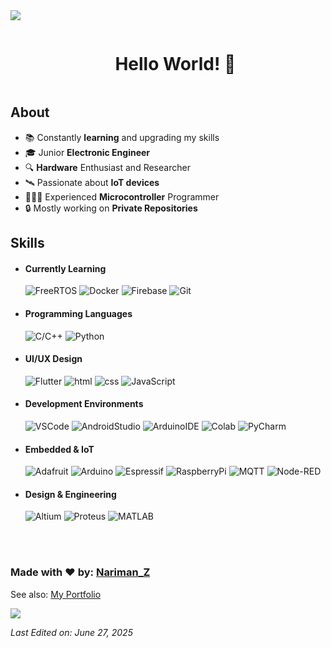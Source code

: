 <!--horizontal divider(gradiant)-->
<img src="https://user-images.githubusercontent.com/73097560/115834477-dbab4500-a447-11eb-908a-139a6edaec5c.gif">
<div> 
  <!--h1 without bottom border-->
  <div id="user-content-toc">
    <ul align="center">
      <summary><h1 style="display: inline-block">Hello World! 👋</h1></summary>
    </ul>
  </div>
  
  <!--Intro start-->
  <h2>About</h2>
  
  - 📚 Constantly **learning** and upgrading my skills
  - 🎓 Junior **Electronic Engineer**
  - 🔍 **Hardware** Enthusiast and Researcher
  - 🛰️ Passionate about **IoT devices**
  - 🧑🏻‍💻 Experienced **Microcontroller** Programmer
  - 🔒 Mostly working on **Private Repositories**
  <!--Intro end-->
  
  <h2>Skills</h2>

  <!-- Currently Learning -->
  - <h4>Currently Learning</h4>
    <img src = "https://img.shields.io/badge/FreeRTOS-2C3E50?style=for-the-badge&logo=htmx&logoColor=5CB85C" alt = "FreeRTOS" />
    <img src = "https://img.shields.io/badge/docker-2496ED?style=for-the-badge&logo=docker&logoColor=white" alt = "Docker" />
    <img src = "https://img.shields.io/badge/-Firebase-FFCA28?style=for-the-badge&logo=firebase&logoColor=E65100" alt = "Firebase" />
    <img src = "https://img.shields.io/badge/Git-F05032?style=for-the-badge&logo=git&logoColor=white" alt="Git" />

  <!-- Programming Languages -->
  - <h4>Programming Languages</h4>
    <img src = "https://img.shields.io/badge/C/C++-00599C?style=for-the-badge&logo=c%2B%2B&logoColor=white" alt = "C/C++" />
    <img src = "https://img.shields.io/badge/Python-FFD43B?style=for-the-badge&logo=python&logoColor=3776AB" alt = Python />
      
  <!-- UI/UX Design -->  
  - <h4>UI/UX Design</h4>
    <img src = "https://img.shields.io/badge/Flutter-13B9FD?style=for-the-badge&logo=flutter&logoColor=white" alt = "Flutter" />
    <img src = "https://img.shields.io/badge/HTML-E34F26?style=for-the-badge&logo=html5&logoColor=white" alt = "html" />
    <img src = "https://img.shields.io/badge/CSS-1572B6?style=for-the-badge&logo=css&logoColor=white" alt = "css" />
    <img src = "https://img.shields.io/badge/JavaScript-323330?style=for-the-badge&logo=javascript&logoColor=F7DF1E" alt = "JavaScript" />
  
  <!-- Development Environments -->
  - <h4>Development Environments</h4>
    <img src = "https://custom-icon-badges.demolab.com/badge/Visual%20Studio%20Code-007ACC?style=for-the-badge&logo=vsc&logoColor=white" alt = "VSCode" />
    <img src = "https://img.shields.io/badge/Android_Studio-3DDC84?style=for-the-badge&logo=android&logoColor=white" alt = "AndroidStudio" />
    <img src = "https://img.shields.io/badge/Arduino_IDE-00979D?style=for-the-badge&logo=arduino&logoColor=white" alt = "ArduinoIDE" />
    <img src = "https://img.shields.io/badge/Colab-F9AB00?style=for-the-badge&logo=googlecolab&color=525252" alt = "Colab" />
    <img src = "https://img.shields.io/badge/PyCharm-000000.svg?&style=for-the-badge&logo=PyCharm&logoColor=21D789" alt = "PyCharm" />
  
  <!-- Embedded & IoT -->
  - <h4>Embedded & IoT</h4>
    <img src = "https://img.shields.io/badge/adafruit-000000?style=for-the-badge&logo=adafruit&logoColor=white" alt = "Adafruit" />
    <img src = "https://img.shields.io/badge/Arduino-00979D?style=for-the-badge&logo=Arduino&logoColor=white" alt = "Arduino" />
    <img src = "https://img.shields.io/badge/espressif-E7352C?style=for-the-badge&logo=espressif&logoColor=white" alt = "Espressif" />
    <img src = "https://img.shields.io/badge/Raspberry%20Pi-A22846?style=for-the-badge&logo=Raspberry%20Pi&logoColor=white" alt = "RaspberryPi" />
    <img src="https://img.shields.io/badge/MQTT-660066?style=for-the-badge&logo=mqtt&logoColor=white" alt="MQTT" />
    <img src = "https://img.shields.io/badge/Node--RED-8F0000?style=for-the-badge&logo=nodered&logoColor=white" alt = "Node-RED" />
    
  <!-- Design & Engineering -->
  - <h4>Design & Engineering</h4>
    <img src = "https://img.shields.io/badge/altium%20designer-A5915F?style=for-the-badge&logo=altium%20designer&logoColor=white" alt = "Altium" />
    <img src = "https://img.shields.io/badge/Proteus-2C2C54?style=for-the-badge&logo=proteus&logoColor=white" alt="Proteus" />
    <img src = "https://img.shields.io/badge/MATLAB-D95319?style=for-the-badge&logo=mathlab&logoColor=white" alt="MATLAB" />
    
    </br></br>

</div>

<!--Footer-->
### Made with ❤️ by: [Nariman_Z](https://github.com/Nariman-Z) ###
See also: [My Portfolio](https://nariman-z.pages.dev/)

<!--horizontal divider(gradiant)-->
<img src="https://user-images.githubusercontent.com/73097560/115834477-dbab4500-a447-11eb-908a-139a6edaec5c.gif">

_Last Edited on: June 27, 2025_

<!-- Profile Visit Counter -->
<!-- ![Profile Views](https://profile-counter.glitch.me/Nariman-Z/count.svg) -->

<!-- <img src = "https://img.shields.io/badge/TensorFlow-FF6F00?style=for-the-badge&logo=tensorflow&logoColor=white" alt = "TensorFlow" />
<img src = "https://img.shields.io/badge/MySQL-00000F?style=for-the-badge&logo=mysql&logoColor=white" alt = "MySQL" />
<img src = "https://img.shields.io/badge/-Sql%20Server-CC2927?style=for-the-badge&logo=microsoft-sql-server&logoColor=white" alt = "sql-server" />
<img src = "https://img.shields.io/badge/Linux-333333?style=for-the-badge&logo=linux&logoColor=FCC624" alt = "Linux" />
<img src = "https://custom-icon-badges.demolab.com/badge/Visual%20Studio-5C2D91.svg?style=for-the-badge&logo=visualstudio&logoColor=white" alt = "VisualStudio" /> -->

